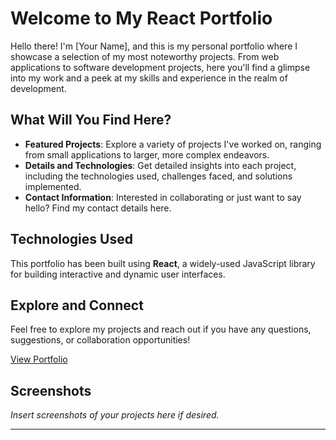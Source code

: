# Welcome to My React Portfolio

Hello there! I'm [Your Name], and this is my personal portfolio where I showcase a selection of my most noteworthy projects. From web applications to software development projects, here you'll find a glimpse into my work and a peek at my skills and experience in the realm of development.

## What Will You Find Here?

- **Featured Projects**: Explore a variety of projects I've worked on, ranging from small applications to larger, more complex endeavors.
- **Details and Technologies**: Get detailed insights into each project, including the technologies used, challenges faced, and solutions implemented.
- **Contact Information**: Interested in collaborating or just want to say hello? Find my contact details here.

## Technologies Used

This portfolio has been built using **React**, a widely-used JavaScript library for building interactive and dynamic user interfaces.

## Explore and Connect

Feel free to explore my projects and reach out if you have any questions, suggestions, or collaboration opportunities!

[View Portfolio](#link-to-your-portfolio)

## Screenshots

_Insert screenshots of your projects here if desired._

---
